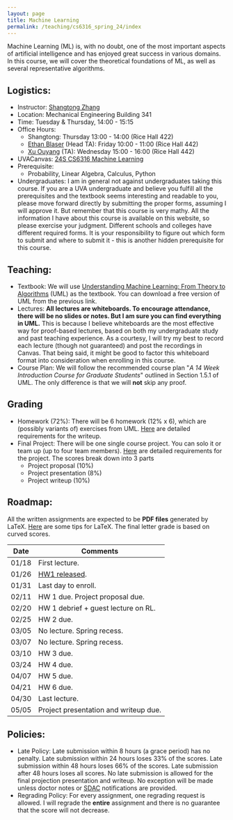 ```yaml
---
layout: page
title: Machine Learning
permalink: /teaching/cs6316_spring_24/index
---
```


Machine Learning (ML) is, with no doubt, one of the most important aspects of artificial intelligence and has enjoyed great success in various domains. 
In this course,
we will cover the theoretical foundations of ML, as well as several representative algorithms. 

## Logistics:

- Instructor: [Shangtong Zhang](/)
- Location: Mechanical Engineering Building 341    
- Time: Tuesday & Thursday, 14:00 - 15:15  
- Office Hours: 
  - Shangtong: Thursday 13:00 - 14:00 (Rice Hall 422)
  - [Ethan Blaser](ehb2bf@virginia.edu) (Head TA): Friday 10:00 - 11:00 (Rice Hall 442)
  - [Xu Ouyang](ftp8nr@virginia.edu) (TA): Wednesday 15:00 - 16:00 (Rice Hall 442)
- UVACanvas: [24S CS6316 Machine Learning](https://canvas.its.virginia.edu/courses/104488)
- Prerequisite:
  - Probability, Linear Algebra, Calculus, Python
- Undergraduates: I am in general not against undergraduates taking this course. If you are a UVA undergraduate and believe you fulfill all the prerequisites and the textbook seems interesting and readable to you, 
please move forward directly by submitting the proper forms,
assuming I will approve it.
But remember that this course is very mathy.
All the information I have about this course is available on this website,
so please exercise your judgment.
Different schools and colleges have different required forms.
It is your responsibility to figure out which form to submit and where to submit it - this is another hidden prerequisite for this course.

## Teaching:
- Textbook: We will use [Understanding Machine Learning: From Theory to Algorithms](https://www.cs.huji.ac.il/~shais/UnderstandingMachineLearning/) (UML) as the textbook.
You can download a free version of UML from the previous link.
- Lectures: **All lectures are whiteboards. To encourage attendance, there will be no slides or notes. But I am sure you can find everything in UML.**
This is because I believe whiteboards are the most effective way for proof-based lectures, based on both my undergraduate study and past teaching experience.
As a courtesy,
I will try my best to record each lecture (though not guaranteed) and post the recordings in Canvas.
That being said, it might be good to factor this whiteboard format into consideration when enrolling in this course.
- Course Plan: We will follow the recommended course plan "*A 14 Week Introduction Course for Graduate Students*" outlined in Section 1.5.1 of UML. The only difference is that we will **not** skip any proof.

## Grading
- Homework (72%): There will be 6 homework (12% x 6), which are (possibly variants of) exercises from UML. [Here](/assets/pdf/cs_6316_spring_24/homework_requirements.pdf) are detailed requirements for the writeup.
- Final Project: There will be one single course project. You can solo it or team up (up to four team members). [Here](/assets/pdf/cs_6316_spring_24/project_requirements.pdf) are detailed requirements for the project. The scores break down into 3 parts
  - Project proposal (10%)
  - Project presentation (8%)
  - Project writeup (10%)

## Roadmap:
 
All the written assignments are expected to be **PDF files** generated by LaTeX. 
[Here](/blog/latex) are some tips for LaTeX.
The final letter grade is based on curved scores.

| Date  |  Comments |
|-------| ----------|
|01/18| First lecture.|
|01/26| [HW1 released](https://github.com/ShangtongZhang/ShangtongZhang.github.io/tree/master/assets/pdf/cs_6316_spring_24).|
|01/31| Last day to enroll.|
|02/11| HW 1 due. Project proposal due. |
|02/20| HW 1 debrief + guest lecture on RL. |
|02/25| HW 2 due.|
|03/05| No lecture. Spring recess.|
|03/07| No lecture. Spring recess.|
|03/10| HW 3 due.|
|03/24| HW 4 due.|
|04/07| HW 5 due.|
|04/21| HW 6 due.|
|04/30| Last lecture.|
|05/05| Project presentation and writeup due.

<!-- | Date  |  Comments |
|-------| ----------|
|01/18||
|01/23||
|01/25||
|01/30||
|02/01||
|02/06||
|02/08||
|02/11| HW 1 Due. Project proposal Due. |
|02/15||
|02/20| No lecture (tentative). |
|02/22||
|02/25| HW 2 Due.|
|02/27||
|02/29||
|03/05| No lecture. Spring recess.|
|03/07| No lecture. Spring recess.|
|03/10| HW 3 Due.|
|03/12||
|03/14||
|03/19||
|03/21||
|03/24| HW 4 Due.|
|03/26||
|03/28||
|04/02||
|04/04||
|04/07| HW 5 Due.|
|04/09||
|04/11||
|04/16||
|04/21| HW 6 Due.|
|04/18||
|04/23||
|04/25||
|04/30| Last lecture.|
|05/05| Project presentation and writeup due.| -->

## Policies:

- Late Policy:
Late submission within 8 hours (a grace period) has no penalty.
Late submission within 24 hours loses 33% of the scores.
Late submission within 48 hours loses 66% of the scores.
Late submission after 48 hours loses all scores.
No late submission is allowed for the final projection presentation and writeup.
No exception will be made unless doctor notes or [SDAC](https://www.studenthealth.virginia.edu/SDAC) notifications are provided.
- Regrading Policy: For every assignment, one regrading request is allowed. I will regrade the **entire** assignment and there is no guarantee that the score will not decrease.